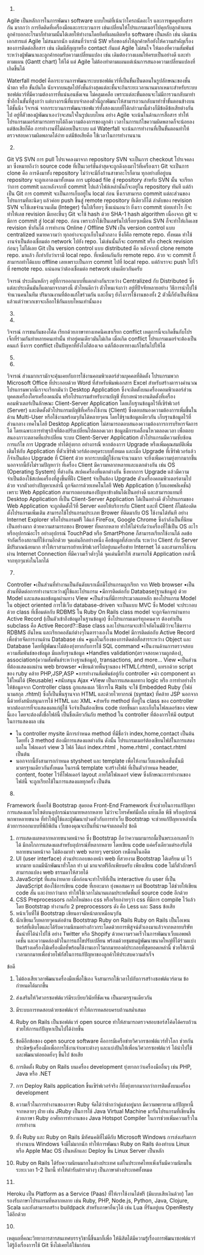 1.
Agile เป็นหลักการในการพัฒนา software แบบใหม่ที่เน้นว่าใครถนัดอะไร และการพูดคุยสื่อสารกัน มากกว่า การยึดติดที่เครื่องมือและกระบวนการ เช่นเปลี่ยนให้โปรแกรมเมอร์ไปคุยกับลูกค้าแทน ลูกค้าบอกอะไรมาก็ทำตามนั้นได้เลยให้ทำงานโดยยึดที่ผลผลิตหรือ software เป็นหลัก เช่น เดิมเน้นเอกสารแต่ Agile ไม่สนมากนัก แต่สนที่ว่าเรามี SW หรือของส่งให้ลูกค้าหรือยังให้ความสำคัญเรื่องของการติดต่อสื่อสาร เช่น เดิมมีสัญญาหรือ contact กันแต่ Agile ไม่สนใจ ให้มองที่ความสัมพันธ์ระหว่างผู้พัฒนาและลูกค้ายอมรับความเปลี่ยนแปลง เช่น เดิมต้องวางแผนให้ครบเป็นอย่างดี และทำตามแผน (Gantt chart) ให้ได้ แต่ Agile ไม่ต้องทำตามแผนแต่เน้นการสนองความเปลี่ยนแปลงที่เกิดขึ้นได้

Waterfall model คือกระบวนการพัฒนาระบบซอฟต์แวร์ที่เป็นขั้นเป็นตอนในรูปลักษณะของชั้นน้ำตก หรือ ขั้นบันได นับจากบนสุดไปยังชั้นล่างสุดแต่ละชั้นจะกินระยะเวลานานมากเหมาะสำหรับระบบซอฟต์แวร์ที่มีความต้องการที่แน่นอนชัดเจน ไม่คลุมเคลือ เพราะแต่ละขั้นตอนจะไม่มีการวนกลับมาทำซ้ำอีกในขั้นที่สูงกว่า แต่บางกรณีที่แบบจำลองตัวนี้ถูกพัฒนาให้สามารถวนกลับมาทำซ้ำขั้นตอนข้างบนได้ชั้นนึง
วิจารณ์
จากกระบวนการพัฒนาซอฟแวร์ทั้งสองแบบที่ได้กล่าวมานี้ต่างก็มีข้อดีข้อเสียต่างกันไป อยู่ที่ตัวของผู้พัฒนาเองว่าจะสนใจในรูปแบบไหน อย่าง Agile จะเน้นในด้านการสื่อสาร ทำให้โปรแกรมเมอร์สามารถทราบได้ถึงความต้องการของลูกค้า เวลาในการแก้ไขความผิดพลาดก็จะน้อยลง แต่ข้อเสียก็คือ การทำงานที่ไม่ค่อยเป็นระบบ แต่ Waterfall จะเน้นการทำงานที่เป็นขั้นตอนทำให้ตรวจสอบความผิดพลาดได้ง่าย แต่มีข้อเสียคือ ใช้เวลาในการทำงานนาน









2.
Git VS SVN
การ pull โปรเจคลงมาจาก repository
SVN จะเป็นการ checkout โปรเจคลงมา ซึ่งหมายถึงว่า source code ที่เป็นเวอร์ชั่นล่าสุดจะถูกดึงลงมาไว้ที่เครื่องเรา
Git จะเป็นการ clone คือ การดึงมาทั้ง repository ไม่ว่าจะมีกิ่งก้านสาขาอะไรก็ตาม ทุกอย่างที่อยู่บน repository จะถูกเอาลงมาทั้งหมด
การ upload file สู่ repository
สำหรับ SVN นั้น จะเรียกว่าการ commit และหลังจากที่ commit ไปแล้วไฟล์เหล่านั้นก็จะอยู่ใน repository ทันที แต่ถ้าเป็น 
Git การ commit จะเป็นการเก็บอยู่ใน local ก่อน ซึ่งเราสามารถ commit แต่ละส่วนของโปรแกรมทีละนิดๆ แล้วค่อย push ขึ้นสู่ remote repository ทีเดียวก็ได้
ลำดับของ revision
SVN จะใช้เลขจำนวนเต็ม (Integer) รันไปเรื่อยๆ ซึ่งแน่นอนว่า ยิ่งเรา commit บ่อยเท่าไร ก็จะทำให้เลข revision มีเยอะขึ้นๆ
Git จะใช้ hash ด้วย SHA-1 hash algorithm เนื่องจาก git จะมีการ commit สู่ local repo. ก่อน เพราะถ้าใช้เป็นเลขรันไปเรื่อยๆเหมือน SVN ก็จะทำให้เกิดเลข revision ซ้ำกันได้
การทำงาน Online / Offline
SVN เป็น version control แบบ centralized หมายความว่า ทุกอย่างจะถูกเก็บในตัวกลาง ซึ่งก็คือ remote repo. ทั้งหมด ทำใช้งานจำเป็นต้องเชื่อมต่อ network ไปยัง repo. ไม่เช่นนั้นก็จะ commit หรือ check revision ก่อนๆ ไม่ได้เลย
Git เป็น version control แบบ distributed คือ หลังจากที่ clone remote repo. มาแล้ว ก็เท่ากับว่าเรามี local repo. ที่เหมือนกันกับ remote repo. ด้วย จะ commit ก็สามารถทำได้แบบ offline เลยเพราะเป็นการ commit ไปที่ local repo. แต่ถ้าเราจะ push ไปไว้ที่ remote repo. แน่นอนว่าต้องเชื่อมต่อ network เช่นเดียวกันครับ

วิจารณ์
ประเด็นหลักๆ อยู่ที่การออกแบบที่แตกต่างกันระหว่าง Centralized กับ Distributed ซึ่งแต่ละประเด็นมันก็แตกมาจากตรงนี้ ตัวไหนดีกว่า ตัวไหนเจ๋งกว่า อยู่ที่ปัจจัยหลายอย่าง วิธีการนำไปใช้ จำนวนคนในทีม ปริมาณงานที่ต้องแก้ไขร่วมกัน และอื่นๆ ยังไงการใช้งานของทั้ง 2 ตัวนี้ก็ยังเป็นที่นิยม แล้วแต่ว่าพวกเขาจะเลือกใช้กันแบบไหนเท่านั้นเอง



3.





4. 
วิจารณ์
การชนกันของโค้ด เรียกด้วยภาษาทางเทคนิคเขาเรียก conflict เหตุการนี้จะเกิดขึ้นกับโปรเจ็กที่ร่วมกันทำหลายคนเท่านั้น ทำอยู่คนเดียวมันไม่เกิด เมื่อเกิด conflict โปรแกรมเมอร์จะต้องเป็นคนแก้ ซึ่งการ conflict เป็นปัญหาที่ยังไงก็ต้องเจอ แต่ก็ต้องหาทางแก้ไขกันไปให้ได้

5.









6.
วิจารณ์
ส่วนมากเรามักจะคุ้นเคยกับการใช้งานคอมพิวเตอร์ส่วนบุคคลที่ติดตั้ง โปรแกรมพวก Microsoft Office ที่ประกอบด้วย Word ที่สำหรับพิมพ์เอกสาร Excel สำหรับสร้างตารางคำนวณ โปรแกรมพวกนี้เราจะเรียกมันว่า Desktop Application ซึ่งจะติดตั้งบนเครื่องคอมพิวเตอร์ส่วนบุคคลเครื่องใครเครื่องคนนั้น หรือโปรแกรมสำหรับงานบัญชี ที่บางหน่วยงานติดตั้งที่เครื่องคอมพิวเตอร์เป็นลักษณะ Client-Server Application โดยเก็บฐานข้อมูลไว้ที่เซิร์ฟเวอร์ (Server) และติดตั้งตัวโปรแกรมบัญชีที่เครื่องใช้งาน (Client) ซึ่งตอบสนองความต้องการเพิ่มขึ้นในด้าน Multi-User หรือใช้งานพร้อมๆกันได้หลายๆคน โดยใช้ฐานข้อมูลเดียวกัน เก็บฐานข้อมูลไว้ที่ส่วนกลาง 
เทคโนโลยี Desktop Application ไม่สามารถตอบสนองความต้องการการบริหารจัดการได้ โดยเฉพาะการทำธุรกิจที่ต้องปรับเปลี่ยนไปตลอดเวลา ข้อมูลมีการเคลื่อนไหวตลอดเวลา เพื่อตอบสนองภาวะตลาดที่แปรเปลี่ยน ระบบ Client-Server Application ตัวโปรแกรมมีความซับซ้อน การแก้ไข การ Upgrade ทำได้ยุ่งยาก อย่างกรณี หากต้องการ Upgrade หรือเพิ่มคุณสมบัติเพิ่มเติมให้กับ Application ที่ตัวเซิร์ฟเวอร์ต้องหยุดระบบทั้งหมด และเมื่อ Upgrade ที่เซิร์ฟเวอร์แล้ว ก็จำเป็นต้อง Upgrade ที่ Client ด้วย หากระบบมีผู้ใช้งานจำนวนมาก จะยิ่งเพิ่มความยุ่งยากมากขึ้น
นอกจากนี้ยังไม่รวมปัญหาว่า ที่เครื่อง Client มีความหลากหลายและแตกต่างกัน เช่น OS (Operating System) ที่ต่างกัน สเปคเครื่องที่แตกต่างกัน ซึ่งหากการ Upgrade แล้วมีความจำเป็นต้องใช้สเปคเครื่องที่สูงขึ้นที่ฝั่ง Client จำเป็นต้อง Upgrade ตัวเครื่องคอมพิวเตอร์ตามไปด้วย
จากตัวอย่างปัญหาเหล่านี้ ถูกจัดการด้วยเทคโนโลยี Web Application (เว็บแอพพลิเคชั่น) เพราะ Web Application สามารถตอบสนองปัญหาข้างต้นได้เป็นอย่างดี และสามารถแทนที่ Desktop Application ที่เป็น Client-Server Application ได้เป็นอย่างดี ตัวโปรแกรมของ Web Application จะถูกติดตั้งไว้ที่ Server คอยให้บริการกับ Client และที่ Client ก็ไม่ต้องติดตั้งโปรแกรมเพิ่มเติม สามารถใช้โปรแกรมประเภท Brower ที่ติดมากับ OS ใช้งานได้ทันที อย่าง Internet Explorer หรือโปรแกรมฟรี ได้แก่ FireFox, Google Chrome ซึ่งกำลังเป็นที่นิยมเป็นอย่างมาก ด้วยความสามารถของ Brower ที่หลากหลาย ทำให้ไม่จำกัดว่าเครื่องที่ใช้เป็น OS อะไร หรืออุปกรณ์อะไร อย่างอุปกรณ์ TouchPad หรือ SmartPhone ก็สามารถเรียกใช้งานได้ ลดข้อจำกัดเรื่องสถานที่ใช้งานอีกด้วย
จุดเด่นอีกอย่างหนึ่ง คือข้อมูลที่ส่งหากัน ระหว่าง Client กับ Server มีปริมาณน้อยมาก ทำให้เราสามารถย้ายเซิร์ฟเวอร์ไปอยู่บนเครือข่าย Internet ได้ และสามารถใช้งานผ่าน Internet Connection ที่มีความเร็วต่ำๆได้ จุดเด่นนี้ทำให้ สามารถใช้ Application เหล่านี้จากทุกๆแห่งในโลกได้






7.
Controller
•เป็นส่วนที่ทำงานเป็นอันดับแรกเมื่อมีโปรแกรมถูกเรียก จาก Web browser
•เป็นส่วนที่ติดต่อการทำงานระหว่างผู้ใช้และโปรแกรม
•มีการติดต่อกับ Database(ฐานข้อมูล) ด้วย Model และแสดงผลข้อมูลผ่านทาง View
•เป็นส่วนที่มีการประมวลผลหลัก ของโปรแกรม
Model
ใน object oriented การใช้เว็บ database-driven จะเป็นแบบ MVC ซึ่ง Model จะประกอบด้วย class ที่เชื่อมต่อกับ RDBMS ใน Ruby On Rails class model จะถูกจัดการผ่านทาง Active Record (เป็นตัวเข้าถึงข้อมูลในฐานข้อมูล) ซึ่งโปรแกรมเมอร์ทุกคนควร ต้องทำเป็น subclass คือ Active Record?::Base class และโปรแกรมจะเข้าใจอัตโนมัติว่าจะใช้ตาราง RDBMS อันไหน และเรียกคอลัมภ์ต่างๆในตารางเองใน Model มีการติดต่อกับ Active Record เพื่อช่วยจัดการงานด้าน Database เช่น
•ดูแลในเรื่องของการติดต่อสื่อสารระหว่าง Object และ Database โดยที่ผู้พัฒนาไม่ต้องยุ่งยากกับการใช้ SQL command
•เป็นงานด้านการตรวจสอบความสัมพันธ์ของข้อมูล มีผลกับฐานข้อมูล
•Handles validation(ตรวจสอบความถูกต้อง), association(ความสัมพันธ์ระหว่างฐานข้อมูล), transactions, and more…
View
•เป็นส่วนที่ต้องแสดงผลผ่าน web browser
•เขียนด้วยพื้นฐานของ HTML(.rhtml), แทรกด้วย script ของ ruby คล้าย PHP,JSP,ASP
•การทำงานสัมพันธ์อยู่กับ controller
•นำ component มาใช้ใหม่ได้ (Reusable)
•สนับสนุน Ajax
•View เป็นการแสดงผลทาง logic หรือ การทำอย่างไรให้ข้อมูลจาก Controller class ถูกแสดงผล วิธีการใน Rails จะใช้ Embedded Ruby (ไฟล์นามสกุล .rhtml) ซึ่งก็เป็นพื้นฐานจาก HTML และด้วยไวยากรณ์ (syntax) ที่คล้าย JSP นอกจากนี้ด้วยยังสนับสนุนการใช้ HTML และ XML
•สำหรับ method ที่อยู่ใน class ของ controller หากต้องการที่จะแสดงผลแก่ผู้ใช้ จึงจำเป็นต้องเขียน code ย่อยขึ้นมา และเก็บในโฟลเดอร์ของ view นี้เอง โดยจะต้องตั้งชื่อไฟล์นี้ เป็นชื่อเดียวกันกับ method ใน controller ที่ต้องการให้มี output ในการแสดงผล เช่น
- ใน controller mysite มีการกำหนด method ที่มีชื่อว่า index,home,contact เป็นต้น โดยทั้ง 3 method ต้องมีการแสดงผลต่างกัน ดังนั้น โปรแกรมเมอร์ต้องเขียนไฟล์ในการแสดงผลใน โฟลเดอร์ view 3 ไฟล์ ได้แก่ index.rhtml , home.rhtml , contact.rhtml เป็นต้น
- นอกจากนี้ยังสามารถกำหนด stysheet และ template เพื่อให้งานเว็บแอพลิเคชั่นนั้นมีมาตรฐานเดียวกันทั้งหมด ในกรณี template จะสร้างไฟล์ ที่เป็นตัวกำหนด header, content, footer ไว้ที่โฟลเดอร์ layout ภายใต้โฟลเดอร์ view ซึ่งลักษณะการทำงานของไฟล์นี้ จะถูกเรียกใช้ในการแสดงผลทุกครั้ง เป็นต้น

8.
Framework ที่เคยใช้
Bootstrap
สุดยอด Front-End Framework ที่จะช่วยในการแก้ปัญหาการแสดงผลเว็บไซต์บนอุปกรณ์มากมายหลากหลาย ไม่ว่าจะโทรศัพท์มือถือ แท๊บเล็ต พีซี หรืออุปกรณ์พกพาหลายขนาด ที่ทำให้ผู้ใช้และผู้พัฒนาปวดหัวกับการทำเว็บ Bootstrap จะช่วยแก้ปัญหาเหล่านั้น ด้วยการออกแบบที่พิถีพิถัน เว็บของคุณจะเป็นที่น่าจดจำตลอดไป
ข้อดี
1. การแสดงผลหลากหลายขนาดหน้าจอ ซึ่ง Bootstrap ถือว่าความมามารถนี้เป็นพระเอกเลยก็ว่าได้ มีกลไกการแสดงผลสำหรับอุปกรณ์ที่หลากหลาย โดยเขียน code แค่ครั้งเดียวแต่รองรับได้หลายขนาดหน้าจอ ไม่ต้องมาทำ web หลายๆ version เหมือนในอดีต 
2. UI (user interface) ส่วนประกอบของหน้า web ที่สวยงาม Bootstrap ได้เตรียม ui ไว้มากมาย แถมมีนักพัฒนาทั่วโลก ทำ ui มาแจกฟรีอีกเพียบครับ เพียงเขียน code ไม่กี่ตัวอักษรก็สามารถแปลง web ธรรมดาให้สวยได้ 
3. JavaScript ที่แสนง่ายดาย เมื่อก่อนจะทำไรทีที่เป็น interactive กับ user ที่เป็น JavaScript ต้องใช้การเขียน code ที่เยอะมาก ยุ่งพอสมควร แต่ Bootstrap ได้ช่วยให้เขียน code สั้น และง่ายกว่ามาก ทำให้ใช้เวลาไม่นานแถมประหยัดพื้นที่ source code อีกด้วย
4. CSS Preprocessors กลไกใหม่ของ css หรือเรียกง่ายๆว่า css ที่มีการ compile ไว้แล้ว โดย Bootstrap ทำงานกับ 2 preprocessors ดัง คือ Less และ Sass 
ข้อเสีย
1. หน้าเว็บที่ใช้ Bootstrap เขียนอาจมีหน้าตาเหมือนๆกัน
2. นักเขียนเว็บหลายๆคนต่อต้าน Bootstrap
Ruby on Rails
Ruby on Rails เป็นโอเพนซอร์สที่เติบโตและได้รับความนิยมอย่างก้าวกระโดดด้วยการพิสูจน์ตัวเองมาแล้วจากหลายบริษัทชั้นนำที่ได้นำไปใช้ อย่าง Twitter หรือ Shopify ด้วยความรวดเร็วในการพัฒนาเว็บแอพพลิเคชั่น และความคล่องตัวในการแก้ไขปรับเปลี่ยน พร้อมด้วยชุมชนผู้พัฒนาขนาดใหญ่ที่ได้ร่วมแบ่งปันสร้างเครื่องไม้เครื่องมือที่พร้อมใช้งานเอาไว้มากมายองค์ประกอบที่สุดยอดเหล่านี้ ช่วยให้เรามีเวลามากมายเพื่อช่วยโฟกัสในการแก้ปัญหาของลูกค้าให้ประสบความสำเร็จ

ข้อดี
1. ไม่ต้องเสียเวลาพัฒนาเครื่องมือเพื่อใช้เอง จึงสามารถใช้เวลาไปกับการสร้างซอฟต์แวร์ตาม ข้อกำหนดได้มากขึ้น
2. ส่งเสริมให้วิศวกรซอฟต์แวร์มีระเบียบวินัยที่ชัดเจน เป็นมาตรฐานเดียวกัน
3. มีระบบการทดสอบด้วยซอฟต์แวร์ ทำให้การทดสอบครบถ้วนสม่ำเสมอ
4. Ruby on Rails เป็นซอฟต์แวร์ open source ทำให้สามารถตรวจสอบซอร์สโค้ดได้ครบถ้วน ช่วยให้การแก้ปัญหาเป็นไปได้ง่ายขึ้น
5. ข้อดีอีกข้อของ open source software คือการมีเครือข่ายวิศวกรซอฟต์แวร์ทั่วโลก ช่วยกันประดิษฐ์เครื่องมือเพื่อการใช้งานจำเพาะต่างๆ และแบ่งปันให้เพื่อนวิศวกรซอฟต์แวร์ ได้นำไปใช้และพัฒนาต่อยอดยิ่งๆ ขึ้นไป
ข้อเสีย
1. การติดตั้ง Ruby on Rails บนเครื่อง development ยุ่งยากกว่าเครื่องมืออื่นๆ เช่น PHP, Java หรือ .NET
2. การ Deploy Rails application ขึ้นเซิร์ฟเวอร์จริง ก็ยิ่งยุ่งยากมากกว่าการติดตั้งบนเครื่อง development
3. ความเร็วในการทำงานของภาษา Ruby จัดได้ว่าช้ากว่าคู่แข่งอยู่มาก มีความพยายาม แก้ปัญหานี้จากหลายๆ ฝ่าย เช่น JRuby เป็นการใช้ Java Virtual Machine มารันโปรแกรมที่เขียนขึ้นด้วยภาษา Ruby อาศัยการทำงานของ Java Hotspot Compiler ในการช่วยเพิ่มความเร็วในการทำงาน
4. ทั้ง Ruby และ Ruby on Rails มีทัศนคติที่ไม่ดีกับ Microsoft Windows การส่งเสริมการ ทำงานบน Windows จึงมีไม่มากนัก ทำให้การพัฒนา Ruby on Rails ต้องทำบน Linux หรือ Apple Mac OS เป็นหลักและ Deploy ขึ้น Linux Server เป็นหลัก
5. Ruby on Rails ได้รับความนิยมมากในต่างประเทศ แต่ในประเทศไทยเพิ่งเริ่มมีความนิยมในระยะเวลา 1-2 ปีมานี้ ทำให้ตำรับตำราต่างๆ เป็นภาษาต่างประเทศทั้งหมด

9.
Heroku เป็น Platform as a Service (Paas) ที่ให้เราใช้งานได้ฟรี (มีแบบเสียเงินด้วย) โดยรองรับภาษาโปรแกรมที่หลากหลาย เช่น Ruby, PHP, Node.js, Python, Java, Clojure, Scala และยังสามารถสร้าง buildpack สำหรับภาษาอื่นๆได้ เช่น Lua ที่รันอยู่บน OpenResty ได้อีกด้วย

10.
เหตุผลที่คณะวิทยาการสารสนเทศบรรจุวิชานี้ขึ้นมาก็เพื่อ ให้นิสิตได้มีความรู้เรื่องการพัฒนาซอฟต์แวร์ ได้รู้ถึงเรื่องการใช้ Git ซึ่งไม่เคยได้ใช้มาก่อน

